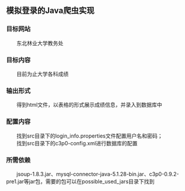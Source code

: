 ## 模拟登录的Java爬虫实现

### 目标网站
　　东北林业大学教务处

### 目标内容
　　目前为止大学各科成绩

### 输出形式
　　得到html文件，以表格的形式展示成绩信息，并录入到数据库中

### 配置内容
　　找到src目录下的login_info.properties文件配置用户名和密码；<br/>
　　找到src目录下的c3p0-config.xml进行数据库的配置

### 所需依赖
　　jsoup-1.8.3.jar、mysql-connector-java-5.1.28-bin.jar、c3p0-0.9.2-pre1.jar等jar包，需要的包可以在possible_used_jars目录下找到
